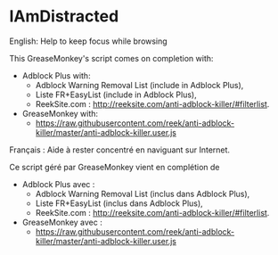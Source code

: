 # IAmDistracted
English:
Help to keep focus while browsing

This GreaseMonkey's script comes on completion with:
  * Adblock Plus with:
    * Adblock Warning Removal List (include in Adblock Plus),
    * Liste FR+EasyList (include in Adblock Plus),
    * ReekSite.com : http://reeksite.com/anti-adblock-killer/#filterlist.
  * GreaseMonkey with:
    * https://raw.githubusercontent.com/reek/anti-adblock-killer/master/anti-adblock-killer.user.js

Français :
Aide à rester concentré en naviguant sur Internet.

Ce script géré par GreaseMonkey vient en complétion de
  * Adblock Plus avec :
    * Adblock Warning Removal List (inclus dans Adblock Plus),
    * Liste FR+EasyList (inclus dans Adblock Plus),
    * ReekSite.com : http://reeksite.com/anti-adblock-killer/#filterlist.
  * GreaseMonkey avec :
    * https://raw.githubusercontent.com/reek/anti-adblock-killer/master/anti-adblock-killer.user.js

